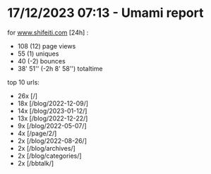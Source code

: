 # 17/12/2023 07:13 - Umami report
for www.shifeiti.com [24h] :

 - 108 (12) page views
 - 55 (1) uniques
 - 40 (-2) bounces
 - 38' 51'' (-2h 8' 58'') totaltime


top 10 urls:
 - 26x [/]
 - 18x [/blog/2022-12-09/]
 - 14x [/blog/2023-01-12/]
 - 13x [/blog/2022-12-22/]
 - 9x [/blog/2022-05-07/]
 - 4x [/page/2/]
 - 2x [/blog/2022-08-26/]
 - 2x [/blog/archives/]
 - 2x [/blog/categories/]
 - 2x [/bbtalk/]


